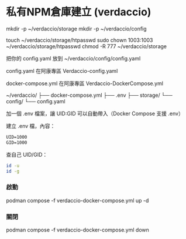 # 私有NPM倉庫建立 (verdaccio)

mkdir -p ~/verdaccio/storage
mkdir -p ~/verdaccio/config

touch ~/verdaccio/storage/htpasswd
sudo chown 1003:1003 ~/verdaccio/storage/htpasswd
chmod -R 777 ~/verdaccio/storage

把你的 config.yaml 放到 ~/verdaccio/config/config.yaml

config.yaml 在阿康專區 Verdaccio-config.yaml

docker-compose.yml 在阿康專區 Verdaccio-DockerCompose.yml

~/verdaccio/
├── docker-compose.yml
├── .env
├── storage/
└── config/
    └── config.yaml

加一個 .env 檔案，讓 UID:GID 可以自動帶入（Docker Compose 支援 .env）

建立 .env 檔，內容：

```txt
UID=1000
GID=1000
```

查自己 UID/GID：

```bash
id -u
id -g
```

### 啟動

podman compose -f verdaccio-docker-compose.yml up -d

### 關閉

podman compose -f verdaccio-docker-compose.yml down

